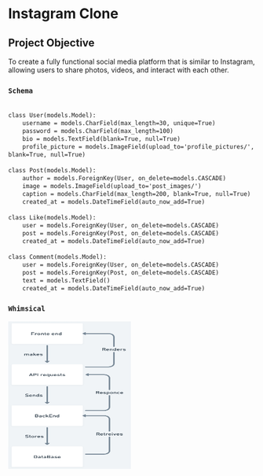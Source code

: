 # Instagram Clone


## Project Objective
To create a fully functional social media platform that is similar to Instagram, allowing users 
to share photos, videos, and interact with each other.


### `Schema`

```

class User(models.Model):
    username = models.CharField(max_length=30, unique=True)
    password = models.CharField(max_length=100)
    bio = models.TextField(blank=True, null=True)
    profile_picture = models.ImageField(upload_to='profile_pictures/', blank=True, null=True)

class Post(models.Model):
    author = models.ForeignKey(User, on_delete=models.CASCADE)
    image = models.ImageField(upload_to='post_images/')
    caption = models.CharField(max_length=200, blank=True, null=True)
    created_at = models.DateTimeField(auto_now_add=True)

class Like(models.Model):
    user = models.ForeignKey(User, on_delete=models.CASCADE)
    post = models.ForeignKey(Post, on_delete=models.CASCADE)
    created_at = models.DateTimeField(auto_now_add=True)

class Comment(models.Model):
    user = models.ForeignKey(User, on_delete=models.CASCADE)
    post = models.ForeignKey(Post, on_delete=models.CASCADE)
    text = models.TextField()
    created_at = models.DateTimeField(auto_now_add=True)
```


### `Whimsical`
[<img src="whimsical.png" width="250" height="300"/>](whimsical.png)




